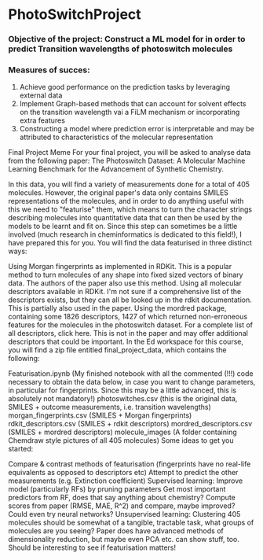 # PhotoSwitchProject

### Objective of the project: Construct a ML model for in order to predict Transition wavelengths of photoswitch molecules

### Measures of succes:
1. Achieve good performance on the prediction tasks by leveraging external data
2. Implement Graph-based methods that can account for solvent effects on the transition wavelength vai a FiLM mechanism or incorporating extra features
3. Constructing a model where prediction error is interpretable and may be attributed to characteristics of the
molecular representation



Final Project
Meme
For your final project, you will be asked to analyse data from the following paper: The Photoswitch Dataset: A Molecular Machine Learning Benchmark for the Advancement of Synthetic Chemistry.

In this data, you will find a variety of measurements done for a total of 405 molecules. However, the original paper's data only contains SMILES representations of the molecules, and in order to do anything useful with this we need to "featurise" them, which means to turn the character strings describing molecules into quantitative data that can then be used by the models to be learnt and fit on. Since this step can sometimes be a little involved (much research in cheminformatics is dedicated to this field!), I have prepared this for you. You will find the data featurised in three distinct ways:

Using Morgan fingerprints as implemented in RDKit. This is a popular method to turn molecules of any shape into fixed sized vectors of binary data. The authors of the paper also use this method.
Using all molecular descriptors available in RDKit. I'm not sure if a comprehensive list of the descriptors exists, but they can all be looked up in the rdkit documentation. This is partially also used in the paper.
Using the mordred package, containing some 1826 descriptors, 1427 of which returned non-erroneous features for the molecules in the photoswitch dataset. For a complete list of all descriptors, click here. This is not in the paper and may offer additional descriptors that could be important.
In the Ed workspace for this course, you will find a zip file entitled final_project_data, which contains the following:

Featurisation.ipynb (My finished notebook with all the commented (!!!) code necessary to obtain the data below, in case you want to change parameters, in particular for fingerprints. Since this may be a little advanced, this is absolutely not mandatory!)
photoswitches.csv (this is the original data, SMILES + outcome measurements, i.e. transition wavelengths)
morgan_fingerprints.csv (SMILES + Morgan fingerprints)
rdkit_descriptors.csv (SMILES + rdkit descriptors)
mordred_descriptors.csv (SMILES + mordred descriptors)
molecule_images (A folder containing Chemdraw style pictures of all 405 molecules)
Some ideas to get you started:

Compare & contrast methods of featurisation (fingerprints have no real-life equivalents as opposed to descriptors etc)
Attempt to predict the other measurements (e.g. Extinction coefficient)
Supervised learning:
Improve model (particularly RFs) by pruning parameters
Get most important predictors from RF, does that say anything about chemistry?
Compute scores from paper (RMSE, MAE, R^2) and compare, maybe improved?
Could even try neural networks?
Unsupervised learning:
Clustering 405 molecules should be somewhat of a tangible, tractable task, what groups of molecules are you seeing?
Paper does have advanced methods of dimensionality reduction, but maybe even PCA etc. can show stuff, too. Should be interesting to see if featurisation matters!